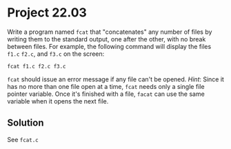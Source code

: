 # Project 22.03

Write a program named `fcat` that "concatenates" any number of files by writing
them to the standard output, one after the other, with no break between files.
For example, the following command will display the files `f1.c` `f2.c`, and
`f3.c` on the screen:

`fcat f1.c f2.c f3.c`  

`fcat` should issue an error message if any file can't be opened. *Hint*: Since
it has no more than one file open at a time, `fcat` needs only a single file
pointer variable. Once it's finished with a file, `facat` can use the same
variable when it opens the next file.

## Solution

See `fcat.c`

